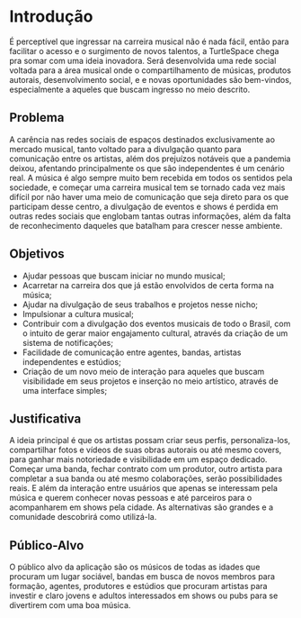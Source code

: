 # Introdução
  É perceptível que ingressar na carreira musical não é nada fácil, então para facilitar o acesso e o surgimento de novos talentos, a TurtleSpace chega pra somar com uma ideia inovadora. Será desenvolvida uma rede social voltada para a área musical onde o compartilhamento de músicas, produtos autorais, desenvolvimento social, e e novas oportunidades são bem-vindos, especialmente a aqueles que buscam ingresso no meio descrito.

## Problema
  A carência nas redes sociais de espaços destinados exclusivamente ao mercado musical, tanto voltado para a divulgação quanto para comunicação entre os artistas, além dos prejuízos notáveis que a pandemia deixou, afentando principalmente os que são independentes é um cenário real. A música é algo sempre muito bem recebida em todos os sentidos pela sociedade, e começar uma carreira musical tem se tornado cada vez mais difícil por não haver uma meio de comunicação que seja direto para os que participam desse centro, a divulgação de eventos e shows é perdida em outras redes sociais que englobam tantas outras informações, além da falta de reconhecimento daqueles que batalham para crescer nesse ambiente.




## Objetivos

- Ajudar pessoas que buscam iniciar no mundo musical; 
- Acarretar na carreira dos que já estão envolvidos de certa forma na música;
- Ajudar na divulgação de seus trabalhos e projetos nesse nicho;
- Impulsionar a cultura musical;
- Contribuir com a divulgação dos eventos musicais de todo o Brasil, com o intuito de gerar maior engajamento cultural, através da criação de um sistema de notificações; 
- Facilidade de comunicação entre agentes, bandas, artistas independentes e estúdios;
- Criação de um novo meio de interação para aqueles que buscam visibilidade em seus projetos e inserção no meio artístico, através de uma interface simples;
 


## Justificativa

  A ideia principal é que os artistas possam criar seus perfis, personaliza-los, compartilhar fotos e vídeos de suas obras autorais ou até mesmo covers, para ganhar mais notoriedade e visibilidade em um espaço dedicado. Começar uma banda, fechar contrato com um produtor, outro artista para completar a sua banda ou até mesmo colaborações, serão possibilidades reais. E além da interação entre usuários que apenas se interessam pela música e querem conhecer novas pessoas e até parceiros para o acompanharem em shows pela cidade. As alternativas são grandes e a comunidade descobrirá como utilizá-la. 


## Público-Alvo

 O público alvo da aplicação são os músicos de todas as idades que procuram um lugar sociável, bandas em busca de novos membros para formação, agentes, produtores e estúdios que procuram artistas para investir e claro jovens e adultos interessados em shows ou pubs para se divertirem com uma boa música.



